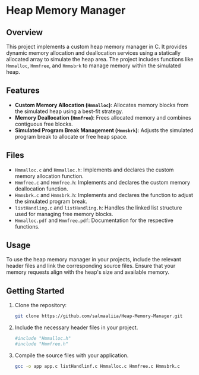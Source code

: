 # Heap Memory Manager

## Overview
This project implements a custom heap memory manager in C. It provides dynamic memory allocation and deallocation services using a statically allocated array to simulate the heap area. The project includes functions like `Hmmalloc`, `Hmmfree`, and `Hmmsbrk` to manage memory within the simulated heap.

## Features
- **Custom Memory Allocation (`Hmmalloc`)**: Allocates memory blocks from the simulated heap using a best-fit strategy.
- **Memory Deallocation (`Hmmfree`)**: Frees allocated memory and combines contiguous free blocks.
- **Simulated Program Break Management (`Hmmsbrk`)**: Adjusts the simulated program break to allocate or free heap space.

## Files
- `Hmmalloc.c` and `Hmmalloc.h`: Implements and declares the custom memory allocation function.
- `Hmmfree.c` and `Hmmfree.h`: Implements and declares the custom memory deallocation function.
- `Hmmsbrk.c` and `Hmmsbrk.h`: Implements and declares the function to adjust the simulated program break.
- `listHandling.c` and `listHandling.h`: Handles the linked list structure used for managing free memory blocks.
- `Hmmalloc.pdf` and `Hmmfree.pdf`: Documentation for the respective functions.

## Usage
To use the heap memory manager in your projects, include the relevant header files and link the corresponding source files. Ensure that your memory requests align with the heap's size and available memory.

## Getting Started
1. Clone the repository:
   ```bash
   git clone https://github.com/salmaaliia/Heap-Memory-Manager.git
   ```
2. Include the necessary header files in your project.
   ```bash
   #include "Hmmalloc.h"
   #include "Hmmfree.h"
   ```
3. Compile the source files with your application.
   ```bash
   gcc -o app app.c listHandlinf.c Hmmalloc.c Hmmfree.c Hmmsbrk.c
   ```
